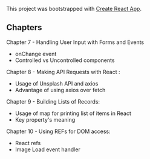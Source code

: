 This project was bootstrapped with [Create React App](https://github.com/facebook/create-react-app).

## Chapters

Chapter 7 - Handling User Input with Forms and Events

* onChange event
* Controlled vs Uncontrolled components

Chapter 8 - Making API Requests with React :

* Usage of Unsplash API and axios  
* Advantage of using axios over fetch

Chapter 9 - Building Lists of Records:

* Usage of map for printing list of items in React  
* Key property's meaning

Chapter 10 - Using REFs for DOM access:

* React refs   
* Image Load event handler
   
